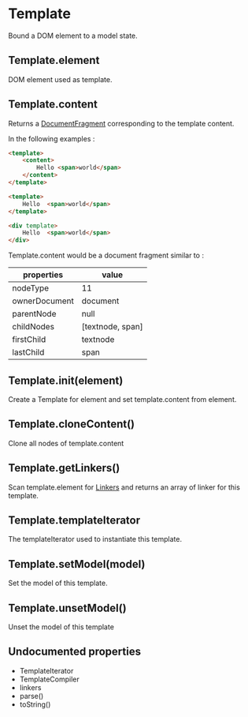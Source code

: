 Template
=============

Bound a DOM element to a model state.

## Template.element

DOM element used as template.

## Template.content

Returns a [DocumentFragment](https://developer.mozilla.org/en/docs/Web/API/DocumentFragment) corresponding to the template content.  

In the following examples : 

```html
<template>
	<content>
		Hello <span>world</span>
	</content>
</template>

<template>
	Hello  <span>world</span>
</template>

<div template>
	Hello  <span>world</span>
</div>
```

Template.content would be a document fragment similar to :

properties 		| value
-----------------------	| ------------------------
nodeType		| 11
ownerDocument		| document
parentNode		| null
childNodes		| [textnode, span]
firstChild		| textnode
lastChild		| span


## Template.init(element)

Create a Template for element and set template.content from element.

## Template.cloneContent()

Clone all nodes of template.content

## Template.getLinkers()

Scan template.element for [Linkers](./TemplateCompiler) and returns an array of linker for this template.

## Template.templateIterator

The templateIterator used to instantiate this template.

## Template.setModel(model)

Set the model of this template.

## Template.unsetModel()

Unset the model of this template

## Undocumented properties

- TemplateIterator
- TemplateCompiler
- linkers
- parse()
- toString()
